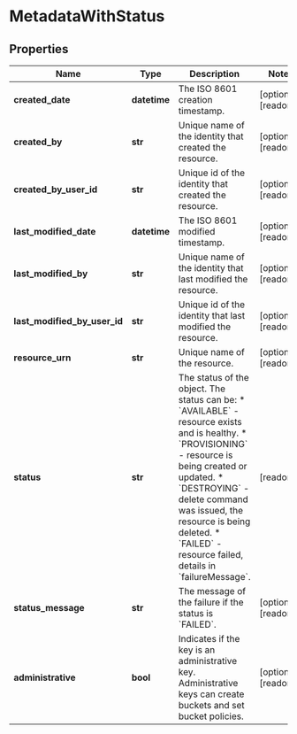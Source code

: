 # MetadataWithStatus

## Properties
| Name | Type | Description | Notes |
| ------------ | ------------- | ------------- | ------------- |
| **created_date** | **datetime** | The ISO 8601 creation timestamp. | [optional] [readonly]  |
| **created_by** | **str** | Unique name of the identity that created the resource. | [optional] [readonly]  |
| **created_by_user_id** | **str** | Unique id of the identity that created the resource. | [optional] [readonly]  |
| **last_modified_date** | **datetime** | The ISO 8601 modified timestamp. | [optional] [readonly]  |
| **last_modified_by** | **str** | Unique name of the identity that last modified the resource. | [optional] [readonly]  |
| **last_modified_by_user_id** | **str** | Unique id of the identity that last modified the resource. | [optional] [readonly]  |
| **resource_urn** | **str** | Unique name of the resource. | [optional] [readonly]  |
| **status** | **str** | The status of the object. The status can be: * &#x60;AVAILABLE&#x60; - resource exists and is healthy. * &#x60;PROVISIONING&#x60; - resource is being created or updated. * &#x60;DESTROYING&#x60; - delete command was issued, the resource is being deleted. * &#x60;FAILED&#x60; - resource failed, details in &#x60;failureMessage&#x60;.  | [readonly]  |
| **status_message** | **str** | The message of the failure if the status is &#x60;FAILED&#x60;.  | [optional] [readonly]  |
| **administrative** | **bool** | Indicates if the key is an administrative key. Administrative keys can create buckets and set bucket policies.  | [optional] [readonly]  |


